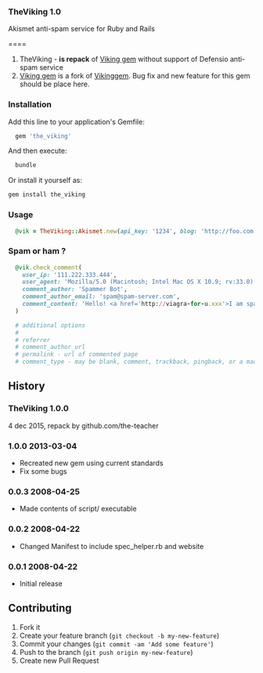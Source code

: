 ### TheViking 1.0

Akismet anti-spam service for Ruby and Rails

====

1. TheViking - **is repack** of [Viking gem](https://github.com/dimelo/viking) without support of Defensio anti-spam service
2. [Viking gem](https://github.com/dimelo/viking) is a fork of [Vikinggem](https://rubygems.org/gems/vikinggem). Bug fix and new feature for this gem should be place here.

### Installation

Add this line to your application's Gemfile:

```ruby
  gem 'the_viking'
```

And then execute:

```sh
  bundle
```

Or install it yourself as:

```sh
gem install the_viking
```

### Usage

```ruby
  @vik = TheViking::Akismet.new(api_key: '1234', blog: 'http://foo.com')
```

### Spam or ham ?

```ruby
  @vik.check_comment(
    user_ip: '111.222.333.444',
    user_agent: 'Mozilla/5.0 (Macintosh; Intel Mac OS X 10.9; rv:33.0) Gecko/20100101 Firefox/33.0',
    comment_author: 'Spammer Bot',
    comment_author_email: 'spam@spam-server.com',
    comment_content: 'Hello! <a href='http://viagra-for-u.xxx'>I am spammer! Click it!</a>'
  )

  # additional options
  #
  # referrer
  # comment_author_url
  # permalink - url of commented page
  # comment_type - may be blank, comment, trackback, pingback, or a made up value like
```

## History

### TheViking 1.0.0

4 dec 2015, repack by github.com/the-teacher

### 1.0.0 2013-03-04

* Recreated new gem using current standards
* Fix some bugs

### 0.0.3 2008-04-25

* Made contents of script/ executable

### 0.0.2 2008-04-22

* Changed Manifest to include spec_helper.rb and website

### 0.0.1 2008-04-22

* Initial release

## Contributing

1. Fork it
2. Create your feature branch (`git checkout -b my-new-feature`)
3. Commit your changes (`git commit -am 'Add some feature'`)
4. Push to the branch (`git push origin my-new-feature`)
5. Create new Pull Request
